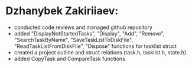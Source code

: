# Dzhanybek Zakiriiaev:
- conducted code reviews and managed github repository
- added "DisplayNotStartedTasks", "Display", "Add", "Remove", "SearchTaskByName", "SaveTaskListToDiskFile", "ReadTaskListFromDiskFile", "Dispose" functions for tasklist struct
- created a project outline and struct relations (task.h, tasklist.h, state.h)
- added CopyTask and CompareTask functions
